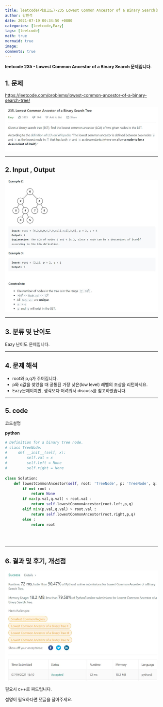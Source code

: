 ```yaml
---
title: leetcode(리트코드)-235 Lowest Common Ancestor of a Binary Search(PYTHON)
author: 강민석
date: 2021-07-19 00:34:50 +0800
categories: [leetcode,Eazy]
tags: [leetcode]
math: true
mermaid: true
image: 
comments: true
---
```


**leetcode 235 - Lowest Common Ancestor of a Binary Search  문제입니다.**

## 1. 문제
<https://leetcode.com/problems/lowest-common-ancestor-of-a-binary-search-tree/> 

![](/assets/img/sample/leetcode/235/Problem.JPG)

-----  

## 2. Input , Output

![](/assets/img/sample/leetcode/235/input.JPG)  


-----  

## 3. 분류 및 난이도

Eazy 난이도 문제입니다.  


-----  

## 4. 문제 해석

- root와 p,q가 주어집니다.
- p와 q값을 찾았을 때 공통된 가장 낮은(low level) 레벨의 조상을 리턴하세요.
- Eazy문제이지만, 생각보다 어려워서 discuss를 참고하였습니다.

-----  

## 5. code  

코드설명

**python**

```python
# Definition for a binary tree node.
# class TreeNode:
#     def __init__(self, x):
#         self.val = x
#         self.left = None
#         self.right = None

class Solution:
    def lowestCommonAncestor(self, root: 'TreeNode', p: 'TreeNode', q: 'TreeNode') -> 'TreeNode':
        if not root : 
            return None
        if max(p.val,q.val) < root.val : 
            return self.lowestCommonAncestor(root.left,p,q)
        elif min(p.val,q.val) > root.val :
            return self.lowestCommonAncestor(root.right,p,q)
        else : 
            return root
        
        
        
```


-----

## 6. 결과 및 후기, 개선점



![](/assets/img/sample/leetcode/235/result.JPG)  


필요시 c++로 짜드립니다.

설명이 필요하다면 댓글을 달아주세요.


